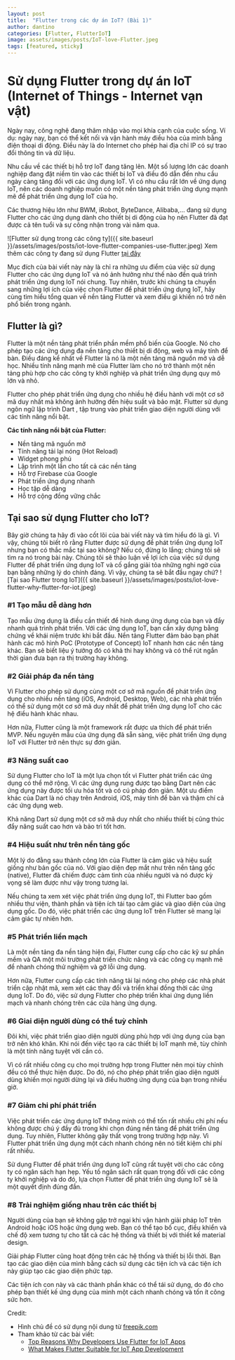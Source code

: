 ```yaml
---
layout: post
title:  "Flutter trong các dự án IoT? (Bài 1)"
author: dantino
categories: [Flutter, FlutterIoT]
image: assets/images/posts/IoT-love-Flutter.jpeg
tags: [featured, sticky]
---
```

# Sử dụng Flutter trong dự án IoT (Internet of Things - Internet vạn vật) 
 Ngày nay, công nghệ đang thâm nhập vào mọi khía cạnh của cuộc sống. Ví dụ: ngày nay, bạn có thể kết nối và vận hành máy điều hòa của mình bằng điện thoại di động. Điều này là do Internet cho phép hai địa chỉ IP có sự trao đổi thông tin và dữ liệu.   

 Nhu cầu về các thiết bị hỗ trợ IoT đang tăng lên. Một số lượng lớn các doanh nghiệp đang đặt niềm tin vào các thiết bị IoT và điều đó dẫn đến nhu cầu ngày càng tăng đối với các ứng dụng IoT. Vì có nhu cầu rất lớn về ứng dụng IoT, nên các doanh nghiệp muốn có một nền tảng phát triển ứng dụng mạnh mẽ để phát triển ứng dụng IoT của họ.

Các thương hiệu lớn như BWM, iRobot, ByteDance, Alibaba,... đang sử dụng Flutter cho các ứng dụng dành cho thiết bị di động của họ nên Flutter đã đạt được cả tên tuổi và sự công nhận trong vài năm qua. 

 ![Flutter sử dụng trong các công ty]({{ site.baseurl }}/assets/images/posts/iot-love-flutter-companies-use-flutter.jpeg)
 Xem thêm các công ty đang sử dụng Flutter [tại đây]

Mục đích của bài viết này này là chỉ ra những ưu điểm của việc sử dụng Flutter cho các ứng dụng IoT và nó ảnh hưởng như thế nào đến quá trình phát triển ứng dụng IoT nói chung. Tuy nhiên, trước khi chúng ta chuyển sang những lợi ích của việc chọn Flutter để phát triển ứng dụng IoT, hãy cùng tìm hiểu tổng quan về nền tảng Flutter và xem điều gì khiến nó trở nên phổ biến trong ngành.
## Flutter là gì? 
Flutter là một nền tảng phát triển phần mềm phổ biến của Google. Nó cho phép tạo các ứng dụng đa nền tảng cho thiết bị di động, web và máy tính để bàn. Điều đáng kể nhất về Flutter là nó là một nền tảng mã nguồn mở và dễ học. Nhiều tính năng mạnh mẽ của Flutter làm cho nó trở thành một nền tảng phù hợp cho các công ty khởi nghiệp và phát triển ứng dụng quy mô lớn và nhỏ.

Flutter cho phép phát triển ứng dụng cho nhiều hệ điều hành với một cơ sở mã duy nhất mà không ảnh hưởng đến hiệu suất và bảo mật. Flutter sử dụng ngôn ngữ lập trình Dart , tập trung vào phát triển giao diện người dùng với các tính năng nổi bật.

**Các tính năng nổi bật của Flutter:** 

- Nền tảng mã nguồn mở
- Tính năng tải lại nóng (Hot Reload)
- Widget phong phú
- Lập trình một lần cho tất cả các nền tảng
- Hỗ trợ Firebase của Google
- Phát triển ứng dụng nhanh
- Học tập dễ dàng
- Hỗ trợ cộng đồng vững chắc

## Tại sao sử dụng Flutter cho IoT? 
Bây giờ chúng ta hãy đi vào cốt lõi của bài viết này và tìm hiểu đó là gì. Vì vậy, chúng tôi biết rõ rằng Flutter được sử dụng để phát triển ứng dụng IoT nhưng bạn có thắc mắc tại sao không? Nếu có, đừng lo lắng; chúng tôi sẽ tìm ra nó trong bài này. Chúng tôi sẽ thảo luận về lợi ích của việc sử dụng Flutter để phát triển ứng dụng IoT và cố gắng giải tỏa những nghi ngờ của bạn bằng những lý do chính đáng. Vì vậy, chúng ta sẽ bắt đầu ngay chứ?
![Tại sao Flutter trong IoT]({{ site.baseurl }}/assets/images/posts/iot-love-flutter-why-flutter-for-iot.jpeg)

### #1 Tạo mẫu dễ dàng hơn

Tạo mẫu ứng dụng là điều cần thiết để hình dung ứng dụng của bạn và đẩy nhanh quá trình phát triển. Với các ứng dụng IoT, bạn cần xây dựng bằng chứng về khái niệm trước khi bắt đầu. Nền tảng Flutter đảm bảo bạn phát hành các mô hình PoC (Prototype of Concept) IoT nhanh hơn các nền tảng khác. Bạn sẽ biết liệu ý tưởng đó có khả thi hay không và có thể rút ngắn thời gian đưa bạn ra thị trường hay không.

### #2 Giải pháp đa nền tảng

Vì Flutter cho phép sử dụng cùng một cơ sở mã nguồn để phát triển ứng dụng cho nhiều nền tảng (iOS, Android, Desktop, Web), các nhà phát triển có thể sử dụng một cơ sở mã duy nhất để phát triển ứng dụng IoT cho các hệ điều hành khác nhau.

Hơn nữa, Flutter cũng là một framework rất được ưa thích để phát triển MVP. Nếu nguyên mẫu của ứng dụng đã sẵn sàng, việc phát triển ứng dụng IoT với Flutter trở nên thực sự đơn giản.

### #3 Năng suất cao

Sử dụng Flutter cho IoT là một lựa chọn tốt vì Flutter phát triển các ứng dụng có thể mở rộng. Vì các ứng dụng rung được tạo bằng Dart nên các ứng dụng này được tối ưu hóa tốt và có cú pháp đơn giản. Một ưu điểm khác của Dart là nó chạy trên Android, iOS, máy tính để bàn và thậm chí cả các ứng dụng web.

Khả năng Dart sử dụng một cơ sở mã duy nhất cho nhiều thiết bị cũng thúc đẩy năng suất cao hơn và bảo trì tốt hơn.

### #4 Hiệu suất như trên nền tảng gốc
Một lý do đằng sau thành công lớn của Flutter là cảm giác và hiệu suất giống như bản gốc của nó. Với giao diện đẹp mắt như trên nền tảng gốc (native), Flutter đã chiếm được cảm tình của nhiều người và nó được kỳ vọng sẽ làm được như vậy trong tương lai.

Nếu chúng ta xem xét việc phát triển ứng dụng IoT, thì Flutter bao gồm nhiều thư viện, thành phần và tiện ích tái tạo cảm giác và giao diện của ứng dụng gốc. Do đó, việc phát triển các ứng dụng IoT trên Flutter sẽ mang lại cảm giác tự nhiên hơn.

### #5 Phát triển liền mạch

Là một nền tảng đa nền tảng hiện đại, Flutter cung cấp cho các kỹ sư phần mềm và QA một môi trường phát triển chức năng và các công cụ mạnh mẽ để nhanh chóng thử nghiệm và gỡ lỗi ứng dụng.

Hơn nữa, Flutter cung cấp các tính năng tải lại nóng cho phép các nhà phát triển cập nhật mã, xem xét các thay đổi và triển khai đồng thời các ứng dụng IoT. Do đó, việc sử dụng Flutter cho phép triển khai ứng dụng liền mạch và nhanh chóng trên các cửa hàng ứng dụng.

### #6 Giai diện người dùng có thể tuỳ chỉnh

Đôi khi, việc phát triển giao diện người dùng phù hợp với ứng dụng của bạn trở nên khó khăn. Khi nói đến việc tạo ra các thiết bị IoT mạnh mẽ, tùy chỉnh là một tính năng tuyệt vời cần có.

Vì có rất nhiều công cụ cho mọi trường hợp trong Flutter nên mọi tùy chỉnh đều có thể thực hiện được. Do đó, nó cho phép phát triển giao diện người dùng khiến mọi người dừng lại và điều hướng ứng dụng của bạn trong nhiều giờ.

### #7 Giảm chi phí phát triển

Việc phát triển các ứng dụng IoT thông minh có thể tốn rất nhiều chi phí nếu không được chú ý đầy đủ trong khi chọn đúng nền tảng để phát triển ứng dụng. Tuy nhiên, Flutter không gây thất vọng trong trường hợp này. Vì Flutter phát triển ứng dụng một cách nhanh chóng nên nó tiết kiệm chi phí rất nhiều.

Sử dụng Flutter để phát triển ứng dụng IoT cũng rất tuyệt vời cho các công ty có ngân sách hạn hẹp. Yếu tố ngân sách rất quan trọng đối với các công ty khởi nghiệp và do đó, lựa chọn Flutter để phát triển ứng dụng IoT sẽ là một quyết định đúng đắn.

### #8 Trải nghiệm giống nhau trên các thiết bị

Người dùng của bạn sẽ không gặp trở ngại khi vận hành giải pháp IoT trên Android hoặc iOS hoặc ứng dụng web. Bạn có thể tạo bố cục, điều khiển và chế độ xem tương tự cho tất cả các hệ thống và thiết bị với thiết kế material design.

Giải pháp Flutter cũng hoạt động trên các hệ thống và thiết bị lỗi thời. Bạn tạo các giao diện của mình bằng cách sử dụng các tiện ích và các tiện ích này giúp tạo các giao diện phức tạp.

Các tiện ích con này và các thành phần khác có thể tái sử dụng, do đó cho phép bạn thiết kế ứng dụng của mình một cách nhanh chóng và tốn ít công sức hơn.



Credit:
 - Hình chủ đề có sử dụng nội dung từ [freepik.com](https://www.freepik.com/free-vector/internet-things-isometric-flowchart_6169717.htm#query=Iot&position=8&from_view=search&track=sph)
 - Tham khảo từ các bài viết: 
   - [Top Reasons Why Developers Use Flutter for IoT Apps](https://www.expertappdevs.com/blog/fact-why-flutter-is-perfect-for-iot-apps)
   - [What Makes Flutter Suitable for IoT App Development](https://kodytechnolab.com/blog/flutter-for-iot-app-development/)



[tại đây]: https://flutter.dev/showcase